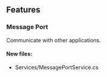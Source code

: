 ﻿## Features

<!--{[{-->
### Message Port
Communicate with other applications.
#### New files:
* Services/MessagePortService.cs
<!--}]}-->